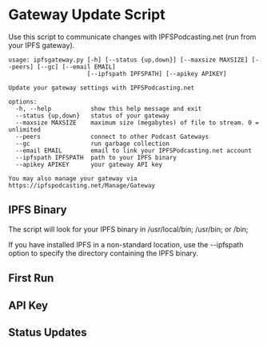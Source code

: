 # Gateway Update Script

Use this script to communicate changes with IPFSPodcasting.net (run from your IPFS gateway).

```
usage: ipfsgateway.py [-h] [--status {up,down}] [--maxsize MAXSIZE] [--peers] [--gc] [--email EMAIL]
                      [--ipfspath IPFSPATH] [--apikey APIKEY]

Update your gateway settings with IPFSPodcasting.net

options:
  -h, --help           show this help message and exit
  --status {up,down}   status of your gateway
  --maxsize MAXSIZE    maximum size (megabytes) of file to stream. 0 = unlimited
  --peers              connect to other Podcast Gateways
  --gc                 run garbage collection
  --email EMAIL        email to link your IPFSPodcasting.net account
  --ipfspath IPFSPATH  path to your IPFS binary
  --apikey APIKEY      your gateway API key

You may also manage your gateway via https://ipfspodcasting.net/Manage/Gateway
```
## IPFS Binary

The script will look for your IPFS binary in /usr/local/bin; /usr/bin; or /bin;

If you have installed IPFS in a non-standard location, use the --ipfspath option to specify the directory containing the IPFS binary.

## First Run

## API Key

## Status Updates

